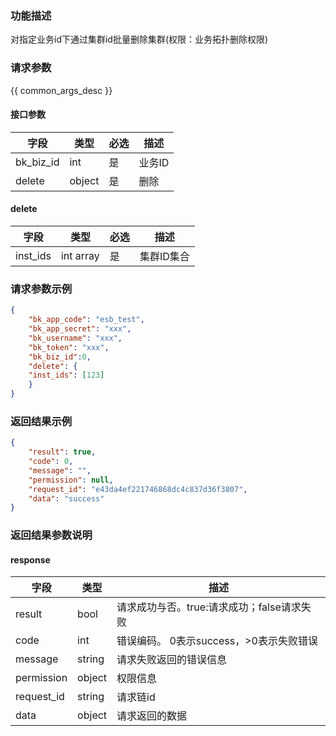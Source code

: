 ### 功能描述

对指定业务id下通过集群id批量删除集群(权限：业务拓扑删除权限)

### 请求参数

{{ common_args_desc }}

#### 接口参数

| 字段        | 类型     | 必选 | 描述   |
|-----------|--------|----|------|
| bk_biz_id | int    | 是  | 业务ID |
| delete    | object | 是  | 删除   |

#### delete

| 字段       | 类型        | 必选 | 描述     |
|----------|-----------|----|--------|
| inst_ids | int array | 是  | 集群ID集合 |

### 请求参数示例

```json
{
    "bk_app_code": "esb_test",
    "bk_app_secret": "xxx",
    "bk_username": "xxx",
    "bk_token": "xxx",
    "bk_biz_id":0,
    "delete": {
    "inst_ids": [123]
    }
}
```

### 返回结果示例

```json
{
    "result": true,
    "code": 0,
    "message": "",
    "permission": null,
    "request_id": "e43da4ef221746868dc4c837d36f3807",
    "data": "success"
}
```

### 返回结果参数说明

#### response

| 字段         | 类型     | 描述                         |
|------------|--------|----------------------------|
| result     | bool   | 请求成功与否。true:请求成功；false请求失败 |
| code       | int    | 错误编码。 0表示success，>0表示失败错误  |
| message    | string | 请求失败返回的错误信息                |
| permission | object | 权限信息                       |
| request_id | string | 请求链id                      |
| data       | object | 请求返回的数据                    |
